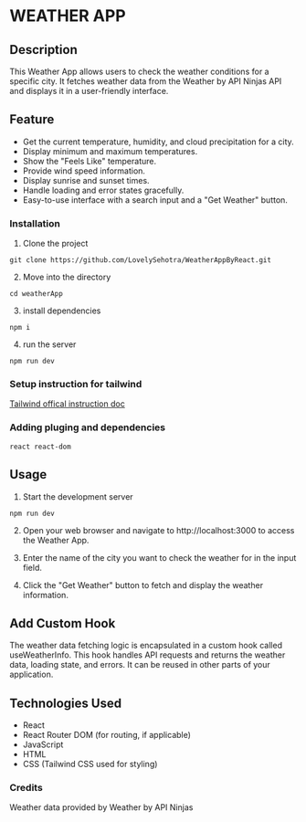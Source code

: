 # WEATHER APP
## Description
This Weather App allows users to check the weather conditions for a specific city. It fetches weather data from the Weather by API Ninjas API and displays it in a user-friendly interface.
## Feature
- Get the current temperature, humidity, and cloud precipitation for a city.
- Display minimum and maximum temperatures.
- Show the "Feels Like" temperature.
- Provide wind speed information.
- Display sunrise and sunset times.
- Handle loading and error states gracefully.
- Easy-to-use interface with a search input and a "Get Weather" button.
### Installation

1. Clone the project

```
git clone https://github.com/LovelySehotra/WeatherAppByReact.git
```

2. Move into the directory 

```
cd weatherApp

```
3. install dependencies

```
npm i

```
4. run the server

```
npm run dev

```
### Setup instruction for tailwind 

[Tailwind offical instruction doc](https://tailwindcss.com/docs/guides/vite)



###  Adding pluging and dependencies

```
react react-dom

```
## Usage
1. Start the development server
```
npm run dev
```

2. Open your web browser and navigate to http://localhost:3000 to access the Weather App.

3. Enter the name of the city you want to check the weather for in the input field.

4. Click the "Get Weather" button to fetch and display the weather information.

## Add Custom Hook 
The weather data fetching logic is encapsulated in a custom hook called useWeatherInfo. This hook handles API requests and returns the weather data, loading state, and errors. It can be reused in other parts of your application.
## Technologies Used
* React
* React Router DOM (for routing, if applicable)
* JavaScript
* HTML
* CSS (Tailwind CSS used for styling)
### Credits
Weather data provided by Weather by API Ninjas
